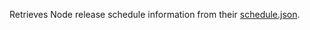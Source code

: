 Retrieves Node release schedule information from their [schedule.json](https://raw.githubusercontent.com/nodejs/Release/main/schedule.json).